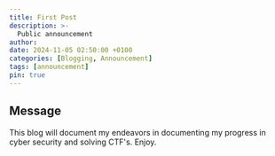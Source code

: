 ```yaml
---
title: First Post
description: >-
  Public announcement
author:
date: 2024-11-05 02:50:00 +0100
categories: [Blogging, Announcement]
tags: [announcement]
pin: true
---
```


## Message

This blog will document my endeavors in documenting my progress in cyber security and solving CTF's. Enjoy.